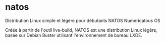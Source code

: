 # natos
Distribution Linux simple et légère pour débutants NATOS
Numericatous OS

Créée à partir de l'outil live-build, NATOS est une distribution Linux légère, basée sur Debian Buster utilisant l'environnement
de bureau LXDE.
